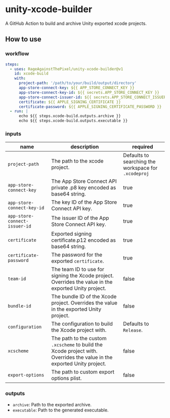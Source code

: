 # unity-xcode-builder

A GitHub Action to build and archive Unity exported xcode projects.

## How to use

### workflow

```yaml
steps:
  - uses: RageAgainstThePixel/unity-xcode-builder@v1
    id: xcode-build
    with:
      project-path: '/path/to/your/build/output/directory'
      app-store-connect-key: ${{ APP_STORE_CONNECT_KEY }}
      app-store-connect-key-id: ${{ secrets.APP_STORE_CONNECT_KEY }}
      app-store-connect-issuer-id: ${{ secrets.APP_STORE_CONNECT_ISSUER_ID }}
      certificate: ${{ APPLE_SIGNING_CERTIFICATE }}
      certificate-password: ${{ APPLE_SIGNING_CERTIFICATE_PASSWORD }}
  - run: |
      echo ${{ steps.xcode-build.outputs.archive }}
      echo ${{ steps.xcode-build.outputs.executable }}
```

### inputs

| name | description | required |
| ---- | ----------- | -------- |
| `project-path` | The path to the xcode project. | Defaults to searching the workspace for `.xcodeproj` |
| `app-store-connect-key` | The App Store Connect API private .p8 key encoded as base64 string. | true |
| `app-store-connect-key-id` | The key ID of the App Store Connect API key. | true |
| `app-store-connect-issuer-id` | The issuer ID of the App Store Connect API key. | true |
| `certificate` | Exported signing certificate.p12 encoded as base64 string. | true |
| `certificate-password` | The password for the exported `certificate`. | true |
| `team-id` | The team ID to use for signing the Xcode project. Overrides the value in the exported Unity project. | false |
| `bundle-id` | The bundle ID of the Xcode project. Overrides the value in the exported Unity project. | false |
| `configuration` | The configuration to build the Xcode project with. | Defaults to `Release`. |
| `xcscheme` | The path to the custom `.xcscheme` to build the Xcode project with. Overrides the value in the exported Unity project. | false |
| `export-options` | The path to custom export options plist. | false |

### outputs

- `archive`: Path to the exported archive.
- `executable`: Path to the generated executable.
